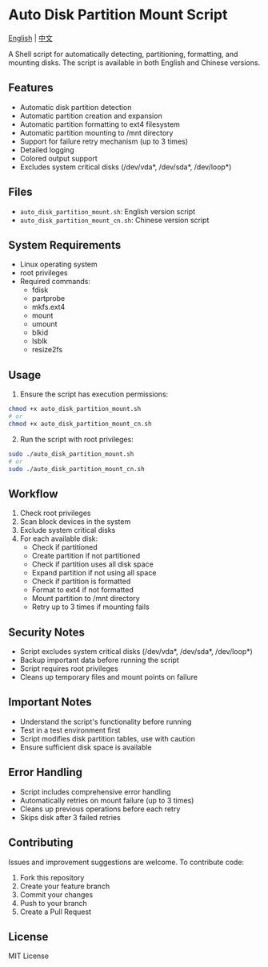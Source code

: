 # Auto Disk Partition Mount Script

[English](README.md) | [中文](README_CN.md)

A Shell script for automatically detecting, partitioning, formatting, and mounting disks. The script is available in both English and Chinese versions.

## Features

- Automatic disk partition detection
- Automatic partition creation and expansion
- Automatic partition formatting to ext4 filesystem
- Automatic partition mounting to /mnt directory
- Support for failure retry mechanism (up to 3 times)
- Detailed logging
- Colored output support
- Excludes system critical disks (/dev/vda*, /dev/sda*, /dev/loop*)

## Files

- `auto_disk_partition_mount.sh`: English version script
- `auto_disk_partition_mount_cn.sh`: Chinese version script

## System Requirements

- Linux operating system
- root privileges
- Required commands:
  - fdisk
  - partprobe
  - mkfs.ext4
  - mount
  - umount
  - blkid
  - lsblk
  - resize2fs

## Usage

1. Ensure the script has execution permissions:
```bash
chmod +x auto_disk_partition_mount.sh
# or
chmod +x auto_disk_partition_mount_cn.sh
```

2. Run the script with root privileges:
```bash
sudo ./auto_disk_partition_mount.sh
# or
sudo ./auto_disk_partition_mount_cn.sh
```


## Workflow

1. Check root privileges
2. Scan block devices in the system
3. Exclude system critical disks
4. For each available disk:
   - Check if partitioned
   - Create partition if not partitioned
   - Check if partition uses all disk space
   - Expand partition if not using all space
   - Check if partition is formatted
   - Format to ext4 if not formatted
   - Mount partition to /mnt directory
   - Retry up to 3 times if mounting fails

## Security Notes

- Script excludes system critical disks (/dev/vda*, /dev/sda*, /dev/loop*)
- Backup important data before running the script
- Script requires root privileges
- Cleans up temporary files and mount points on failure

## Important Notes

- Understand the script's functionality before running
- Test in a test environment first
- Script modifies disk partition tables, use with caution
- Ensure sufficient disk space is available

## Error Handling

- Script includes comprehensive error handling
- Automatically retries on mount failure (up to 3 times)
- Cleans up previous operations before each retry
- Skips disk after 3 failed retries

## Contributing

Issues and improvement suggestions are welcome. To contribute code:

1. Fork this repository
2. Create your feature branch
3. Commit your changes
4. Push to your branch
5. Create a Pull Request

## License

MIT License
